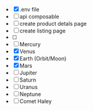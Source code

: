 - [x] .env file
- [ ] api composable
- [ ] create product detals page
- [ ] create listing page
- [ ]
- [ ] Mercury
- [x] Venus
- [x] Earth (Orbit/Moon)
- [x] Mars
- [ ] Jupiter
- [ ] Saturn
- [ ] Uranus
- [ ] Neptune
- [ ] Comet Haley
